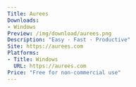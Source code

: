 ```yaml
---
Title: Aurees
Downloads:
- Windows
Preview: /img/download/aurees.png
Description: "Easy · Fast · Productive"
Site: https://aurees.com
Platforms:
- Title: Windows
  URL: https://aurees.com
Price: "Free for non-commercial use"
---
```

